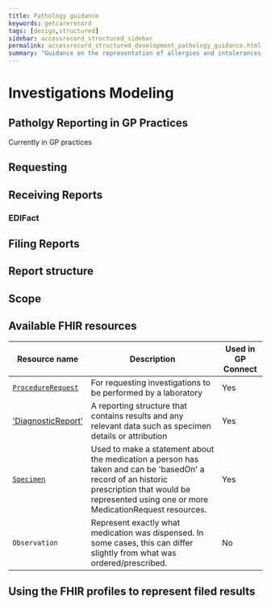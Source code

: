 ```yaml
---
title: Pathology guidance
keywords: getcarerecord
tags: [design,structured]
sidebar: accessrecord_structured_sidebar
permalink: accessrecord_structured_development_pathology_guidance.html
summary: "Guidance on the representation of allergies and intolerances in GP Connect"
---
```


# Investigations Modeling

## Patholgy Reporting in GP Practices
Currently in GP practices 
## Requesting

## Receiving Reports
### EDIFact
## Filing Reports
## Report structure

## Scope
## Available FHIR resources

| Resource name       | Description | Used in GP Connect |
|---------------------|-------------------| ----------|
| [`ProcedureRequest`](accessrecord_structured_development_medication.html) | For requesting investigations to be performed by a laboratory | Yes |
| ['DiagnosticReport'](accessrecord_structured_development_medicationrequest.html) | A reporting structure that contains results and any relevant data such as specimen details or attribution | Yes |
| [`Specimen`](accessrecord_structured_development_medicationstatement.html) | Used to make a statement about the medication a person has taken and can be 'basedOn' a record of an historic prescription that would be represented using one or more MedicationRequest resources. | Yes |
| `Observation` | Represent exactly what medication was dispensed. In some cases, this can differ slightly from what was ordered/prescribed. | No |

## Using the FHIR profiles to represent filed results

